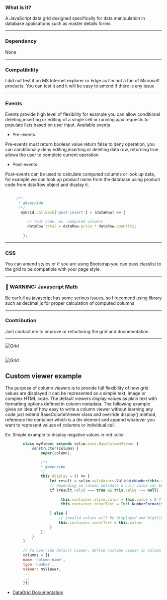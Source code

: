  ### What is it?
 
  A JavaScript data grid designed specifically for data manipulation in database applications such as master details forms.

----
### Dependency

None

----
### Compatibility
I did not test it on MS Internet explorer or Edge as I’m not a fan of Microsoft products. You can test it and it will be easy to amend if there is any issue

----

### Events
Events provide high level of flexibility for example you can allow conditional deleting,inserting or editing of a single cell or running ajax requests to populate lists based on user input. Available events
 
 - Pre-events
 
  Pre-events must return boolean value return false to deny operation, you can conditionally deny editing,inserting or deleting data row, returning true allows the user to  complete current operation.
 
 - Post-events
 
  Post-events can be used to calculate computed columns or look up data, for example we can look up product name from the database using product code from dataRow object and display it.
 
```javascript
 
     /**
      * @Override
      **/
       myGrid.callBack['post-insert'] = (dataRow) => {
       
          // Your code, ex. computed columns
          dataRow.total = dataRow.price * dataRow.quantity;
            
        };
 ```
----
### CSS
You can amend styles or if you are using Bootstrap you can pass classlist to the grid to be compatible with your page style.

----

### &#x1F534; WARNING: Javascript Math
Be carfull as javascript has some serious issues, so I recomend using library such as decimal.js for proper calculation of computed columns

------

### Contribution
Just contact me to improve or refactoring the grid and documentation.

----

![Grid](https://github.com/YaserFarghaly/Javascript-Data-Grid/wiki/other/demo-1.png "DataGrid attached to document body")


## 

![Grid](https://github.com/YaserFarghaly/Javascript-Data-Grid/wiki/other/design.png "DataGrid design")

## Custom viewer example
The purpose of column viewers is to provide full flexibility of how grid values are displayed it can be represented as a simple text, image or complex HTML code. The default viewers display values as plain text with formatting options defined in column metadata. The following example gives an idea of how easy to write a column viewer without learning any code just extend BaseColumnViewer class and override display() method, reference the container which is a div element and append whatever you want to represent values of columns or individual cell.

Ex. Simple example to display negative values in red color

```javascript
        class myViewer extends selim.base.BaseColumnViewer {
            constructor(column) {
                super(column); 
                
                /** 
                * @override 
                */
                this.display = () => {
                    let result = selim.validators.ValidateNumber(this.value,column);
                    // depending on column metadata a null value can be valid value if the column is not required
                    if (result.valid === true && this.value !== null) {
                       
                         this.container.style.color = this.value < 0 ? 'red':'inherit';
                         this.container.innerText = Intl.NumberFormat(this.locale, this.options).format(this.value);
                        
                    } else {
                        // invalid values will be displayed and highlighted
                        this.container.innerText = this.value;
                    }
                };
            }
        }
        
        // To override default viewer, define custome viewer in column metadata
        columns = [{
        name:'column-name',
        type:'number',
        viewer: myViewer,
        ...
        ...
        }];
```


-  [DataGrid Documentation](https://github.com/YaserFarghaly/Javascript-Data-Grid/wiki "Documentation link")


